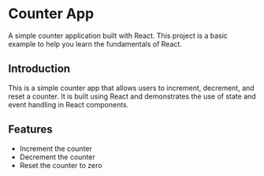 # Counter App

A simple counter application built with React. This project is a basic example to help you learn the fundamentals of React.

## Introduction

This is a simple counter app that allows users to increment, decrement, and reset a counter. It is built using React and demonstrates the use of state and event handling in React components.

## Features

- Increment the counter
- Decrement the counter
- Reset the counter to zero


